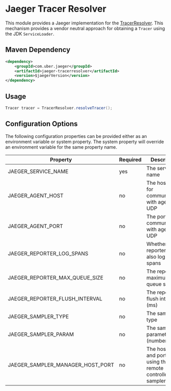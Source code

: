 # Jaeger Tracer Resolver

This module provides a Jaeger implementation for the [TracerResolver](https://github.com/opentracing-contrib/java-tracerresolver). This mechanism provides a vendor neutral approach for obtaining a `Tracer` using the JDK
`ServiceLoader`.


## Maven Dependency
```xml
<dependency>
    <groupId>com.uber.jaeger</groupId>
    <artifactId>jaeger-tracerresolver</artifactId>
    <version>$jaegerVersion</version>
</dependency>
```

## Usage

```java
Tracer tracer = TracerResolver.resolveTracer();
```

## Configuration Options

The following configuration properties can be provided either as an environment variable or system property.
The system property will override an environment variable for the same property name.

Property | Required | Description
--- | --- | ---
JAEGER_SERVICE_NAME | yes | The service name
JAEGER_AGENT_HOST | no | The hostname for communicating with agent via UDP
JAEGER_AGENT_PORT | no | The port for communicating with agent via UDP
JAEGER_REPORTER_LOG_SPANS | no | Whether the reporter should also log the spans
JAEGER_REPORTER_MAX_QUEUE_SIZE | no | The reporter's maximum queue size
JAEGER_REPORTER_FLUSH_INTERVAL | no | The reporter's flush interval (ms)
JAEGER_SAMPLER_TYPE | no | The sampler type
JAEGER_SAMPLER_PARAM | no | The sampler parameter (number)
JAEGER_SAMPLER_MANAGER_HOST_PORT | no | The host name and port when using the remote controlled sampler

